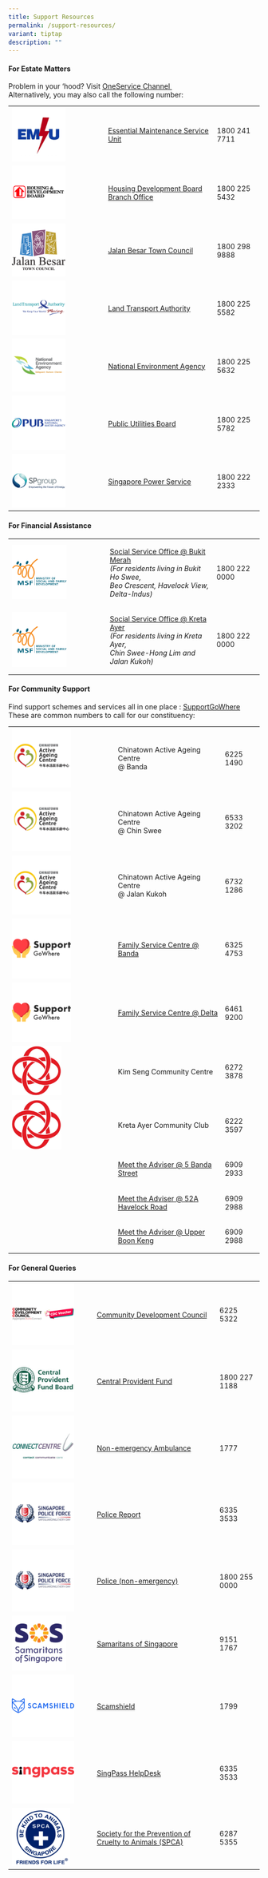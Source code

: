 ```yaml
---
title: Support Resources
permalink: /support-resources/
variant: tiptap
description: ""
---
```

<h4><strong>For Estate Matters</strong></h4>
<p>Problem in your ‘hood? Visit <a href="https://www.oneservice.gov.sg/oneservice-channels" rel="noopener noreferrer nofollow" target="_blank"><u>OneService Channel&nbsp;</u></a>
<br>Alternatively, you may also call the following number:&nbsp;</p>
<table style="minWidth: 75px">
<colgroup>
<col>
<col>
<col>
</colgroup>
<tbody>
<tr>
<td rowspan="1" colspan="1">
<div class="isomer-image-wrapper">
<img style="width: 60%;" height="auto" width="100%" alt="" src="/images/Need Help/emsu_no_number.png">
</div>
</td>
<td rowspan="1" colspan="1">
<p><a href="https://www.jbtc.org.sg/info-for-our-residents/our-services/essential-maintenance-services-unit-emsu/" rel="noopener noreferrer nofollow" target="_blank">Essential Maintenance Service Unit</a>
</p>
</td>
<td rowspan="1" colspan="1">
<p>1800 241 7711</p>
</td>
</tr>
<tr>
<td rowspan="1" colspan="1">
<div class="isomer-image-wrapper">
<img style="width: 60%;" height="auto" width="100%" alt="" src="/images/Need Help/Frame_8.png">
</div>
</td>
<td rowspan="1" colspan="1">
<p><a href="https://www.hdb.gov.sg/cs/infoweb/contact-us" rel="noopener noreferrer nofollow" target="_blank">Housing Development Board Branch Office</a>
</p>
</td>
<td rowspan="1" colspan="1">
<p>1800 225 5432</p>
</td>
</tr>
<tr>
<td rowspan="1" colspan="1">
<div class="isomer-image-wrapper">
<img style="width: 60%;" height="auto" width="100%" alt="" src="/images/Need Help/Frame_7.png">
</div>
</td>
<td rowspan="1" colspan="1">
<p><a href="https://www.jbtc.org.sg/" rel="noopener noreferrer nofollow" target="_blank">Jalan Besar Town Council</a>
</p>
</td>
<td rowspan="1" colspan="1">
<p>1800 298 9888</p>
</td>
</tr>
<tr>
<td rowspan="1" colspan="1">
<div class="isomer-image-wrapper">
<img style="width: 60%;" height="auto" width="100%" alt="" src="/images/Need Help/Frame_9.png">
</div>
</td>
<td rowspan="1" colspan="1">
<p><a href="https://www.lta.gov.sg/content/ltagov/en.html" rel="noopener noreferrer nofollow" target="_blank">Land Transport Authority</a>
</p>
</td>
<td rowspan="1" colspan="1">
<p>1800 225 5582</p>
</td>
</tr>
<tr>
<td rowspan="1" colspan="1">
<div class="isomer-image-wrapper">
<img style="width: 60%;" height="auto" width="100%" alt="" src="/images/Need Help/Frame_10.png">
</div>
</td>
<td rowspan="1" colspan="1">
<p><a href="https://www.nea.gov.sg/" rel="noopener nofollow" target="_blank">National Environment Agency</a>
</p>
</td>
<td rowspan="1" colspan="1">
<p>1800 225 5632</p>
</td>
</tr>
<tr>
<td rowspan="1" colspan="1">
<div class="isomer-image-wrapper">
<img style="width: 60%;" height="auto" width="100%" alt="" src="/images/Need Help/PUB_Logo_300x300.png">
</div>
</td>
<td rowspan="1" colspan="1">
<p><a href="https://www.pub.gov.sg/" rel="noopener nofollow" target="_blank">Public Utilities Board</a>
</p>
</td>
<td rowspan="1" colspan="1">
<p>1800 225 5782</p>
</td>
</tr>
<tr>
<td rowspan="1" colspan="1">
<div class="isomer-image-wrapper">
<img style="width: 60%;" height="auto" width="100%" alt="" src="/images/Need Help/SP_Group_300x300.png">
</div>
</td>
<td rowspan="1" colspan="1">
<p><a href="https://www.spgroup.com.sg/" rel="noopener nofollow" target="_blank">Singapore Power Service</a>
</p>
</td>
<td rowspan="1" colspan="1">
<p>1800 222 2333</p>
</td>
</tr>
</tbody>
</table>
<h4><strong>For Financial Assistance</strong></h4>
<table style="minWidth: 75px">
<colgroup>
<col>
<col>
<col>
</colgroup>
<tbody>
<tr>
<td rowspan="1" colspan="1">
<div class="isomer-image-wrapper">
<img style="width: 60%;" height="auto" width="100%" alt="" src="/images/Need Help/Frame_11.png">
</div>
</td>
<td rowspan="1" colspan="1">
<p><a href="https://www.msf.gov.sg/what-we-do/comcare" rel="noopener noreferrer nofollow" target="_blank">Social Service Office @ Bukit Merah</a> 
<br><em>(For residents living in Bukit Ho Swee, </em>
<br><em>Beo Crescent, Havelock View, Delta-Indus)</em>
</p>
</td>
<td rowspan="1" colspan="1">
<p>1800 222 0000</p>
</td>
</tr>
<tr>
<td rowspan="1" colspan="1">
<div class="isomer-image-wrapper">
<img style="width: 60%;" height="auto" width="100%" alt="" src="/images/Need Help/Frame_11.png">
</div>
</td>
<td rowspan="1" colspan="1">
<p><a href="https://www.msf.gov.sg/what-we-do/comcare" rel="noopener noreferrer nofollow" target="_blank">Social Service Office @ Kreta Ayer </a>
<br><em>(For residents living in Kreta Ayer, </em>
<br><em>Chin Swee-Hong Lim and Jalan Kukoh)</em>
</p>
</td>
<td rowspan="1" colspan="1">
<p>1800 222 0000</p>
</td>
</tr>
</tbody>
</table>
<h4><strong>For Community Support</strong></h4>
<p>Find support schemes and services all in one place : <a href="https://supportgowhere.life.gov.sg/" rel="noopener noreferrer nofollow" target="_blank"><u>SupportGoWhere</u></a>
<br>These are common numbers to call for our constituency:</p>
<table style="minWidth: 75px">
<colgroup>
<col>
<col>
<col>
</colgroup>
<tbody>
<tr>
<td rowspan="1" colspan="1">
<div class="isomer-image-wrapper">
<img style="width: 60%;" height="auto" width="100%" alt="" src="/images/Need Help/Frame_12.png">
</div>
</td>
<td rowspan="1" colspan="1">
<p>Chinatown Active Ageing Centre
<br>@ Banda</p>
</td>
<td rowspan="1" colspan="1">
<p>6225 1490</p>
</td>
</tr>
<tr>
<td rowspan="1" colspan="1">
<div class="isomer-image-wrapper">
<img style="width: 60%;" height="auto" width="100%" alt="" src="/images/Need Help/Frame_12.png">
</div>
</td>
<td rowspan="1" colspan="1">
<p>Chinatown Active Ageing Centre
<br>@ Chin Swee</p>
</td>
<td rowspan="1" colspan="1">
<p>6533 3202</p>
</td>
</tr>
<tr>
<td rowspan="1" colspan="1">
<div class="isomer-image-wrapper">
<img style="width: 60%;" height="auto" width="100%" alt="" src="/images/Need Help/Frame_12.png">
</div>
</td>
<td rowspan="1" colspan="1">
<p>Chinatown Active Ageing Centre
<br>@ Jalan Kukoh</p>
</td>
<td rowspan="1" colspan="1">
<p>6732 1286</p>
</td>
</tr>
<tr>
<td rowspan="1" colspan="1">
<div class="isomer-image-wrapper">
<img style="width: 60%;" height="auto" width="100%" alt="" src="/images/Need Help/Frame_13.png">
</div>
</td>
<td rowspan="1" colspan="1">
<p><a href="https://supportgowhere.life.gov.sg/services/SVC-FSCF/family-service-centre-fsc" rel="noopener noreferrer nofollow" target="_blank">Family Service Centre @ Banda</a>
</p>
</td>
<td rowspan="1" colspan="1">
<p>6325 4753</p>
</td>
</tr>
<tr>
<td rowspan="1" colspan="1">
<div class="isomer-image-wrapper">
<img style="width: 60%;" height="auto" width="100%" alt="" src="/images/Need Help/Frame_13.png">
</div>
</td>
<td rowspan="1" colspan="1">
<p><a href="https://supportgowhere.life.gov.sg/services/SVC-FSCF/family-service-centre-fsc" rel="noopener noreferrer nofollow" target="_blank">Family Service Centre @ Delta</a>
</p>
</td>
<td rowspan="1" colspan="1">
<p>6461 9200</p>
</td>
</tr>
<tr>
<td rowspan="1" colspan="1">
<div class="isomer-image-wrapper">
<img style="width: 50%;" height="auto" width="100%" alt="" src="/images/Need Help/PA_Logo_300x300.png">
</div>
</td>
<td rowspan="1" colspan="1">
<p>Kim Seng Community Centre</p>
</td>
<td rowspan="1" colspan="1">
<p>6272 3878</p>
</td>
</tr>
<tr>
<td rowspan="1" colspan="1">
<div class="isomer-image-wrapper">
<img style="width: 50%;" height="auto" width="100%" alt="" src="/images/Need Help/PA_Logo_300x300.png">
</div>
</td>
<td rowspan="1" colspan="1">
<p>Kreta Ayer Community Club</p>
</td>
<td rowspan="1" colspan="1">
<p>6222 3597</p>
</td>
</tr>
<tr>
<td rowspan="1" colspan="1">
<p></p>
</td>
<td rowspan="1" colspan="1">
<p><a href="https://www.jbtc.org.sg/our-mps/jalan-besar-grc/mrs-josephine-teo/" rel="noopener noreferrer nofollow" target="_blank">Meet the Adviser @ 5 Banda Street</a>
</p>
</td>
<td rowspan="1" colspan="1">
<p>6909 2933</p>
</td>
</tr>
<tr>
<td rowspan="1" colspan="1">
<p></p>
</td>
<td rowspan="1" colspan="1">
<p><a href="https://www.jbtc.org.sg/our-mps/jalan-besar-grc/mrs-josephine-teo/" rel="noopener noreferrer nofollow" target="_blank">Meet the Adviser @ 52A Havelock Road</a>
</p>
</td>
<td rowspan="1" colspan="1">
<p>6909 2988</p>
</td>
</tr>
<tr>
<td rowspan="1" colspan="1">
<p></p>
</td>
<td rowspan="1" colspan="1">
<p><a href="https://www.jbtc.org.sg/our-mps/jalan-besar-grc/mrs-josephine-teo/" rel="noopener noreferrer nofollow" target="_blank">Meet the Adviser @ Upper Boon Keng</a>
</p>
</td>
<td rowspan="1" colspan="1">
<p>6909 2988</p>
</td>
</tr>
</tbody>
</table>
<h4><strong>For General Queries</strong></h4>
<table style="minWidth: 75px">
<colgroup>
<col>
<col>
<col>
</colgroup>
<tbody>
<tr>
<td rowspan="1" colspan="1">
<div class="isomer-image-wrapper">
<img style="width: 80%;" height="auto" width="100%" alt="" src="/images/Need Help/cdc_vouchers_logo_300x300.png">
</div>
</td>
<td rowspan="1" colspan="1">
<p><a href="https://vouchers.cdc.gov.sg/" rel="noopener nofollow" target="_blank">Community Development Council</a>
</p>
</td>
<td rowspan="1" colspan="1">
<p>6225 5322</p>
</td>
</tr>
<tr>
<td rowspan="1" colspan="1">
<div class="isomer-image-wrapper">
<img style="width: 80%;" height="auto" width="100%" alt="" src="/images/Need Help/Cpf_logo_300x300.png">
</div>
</td>
<td rowspan="1" colspan="1">
<p><a href="https://www.cpf.gov.sg/member" rel="noopener nofollow" target="_blank">Central Provident Fund</a>
</p>
</td>
<td rowspan="1" colspan="1">
<p>1800 227 1188</p>
</td>
</tr>
<tr>
<td rowspan="1" colspan="1">
<div class="isomer-image-wrapper">
<img style="width: 80%;" height="auto" width="100%" alt="" src="/images/Need Help/connect_centre_logo_300x300.png">
</div>
</td>
<td rowspan="1" colspan="1">
<p><a href="https://connectcentregroup.com/1777-neas/" rel="noopener nofollow" target="_blank">Non-emergency Ambulance</a>
</p>
</td>
<td rowspan="1" colspan="1">
<p>1777</p>
</td>
</tr>
<tr>
<td rowspan="1" colspan="1">
<div class="isomer-image-wrapper">
<img style="width: 80%;" height="auto" width="100%" alt="" src="/images/Need Help/singapore_police_force_300x300.png">
</div>
</td>
<td rowspan="1" colspan="1">
<p><a href="https://eservices1.police.gov.sg/phub/eservices/landingpage/police-report" rel="noopener noreferrer nofollow" target="_blank">Police Report</a>
</p>
</td>
<td rowspan="1" colspan="1">
<p>6335 3533</p>
</td>
</tr>
<tr>
<td rowspan="1" colspan="1">
<div class="isomer-image-wrapper">
<img style="width: 80%;" height="auto" width="100%" alt="" src="/images/Need Help/singapore_police_force_300x300.png">
</div>
</td>
<td rowspan="1" colspan="1">
<p><a href="https://www.police.gov.sg/" rel="noopener nofollow" target="_blank">Police (non-emergency)</a>
</p>
</td>
<td rowspan="1" colspan="1">
<p>1800 255 0000</p>
</td>
</tr>
<tr>
<td rowspan="1" colspan="1">
<div class="isomer-image-wrapper">
<img style="width: 70%;" height="auto" width="100%" alt="" src="/images/Need Help/SOS_300x300.png">
</div>
</td>
<td rowspan="1" colspan="1">
<p><a href="https://www.sos.org.sg/" rel="noopener nofollow" target="_blank">Samaritans of Singapore</a>
</p>
</td>
<td rowspan="1" colspan="1">
<p>9151 1767</p>
</td>
</tr>
<tr>
<td rowspan="1" colspan="1">
<div class="isomer-image-wrapper">
<img style="width: 80%;" height="auto" width="100%" alt="" src="/images/Need Help/scamshield_singapore_logo_300x300.png">
</div>
</td>
<td rowspan="1" colspan="1">
<p><a href="https://www.scamshield.gov.sg/" rel="noopener nofollow" target="_blank">Scamshield</a>
</p>
</td>
<td rowspan="1" colspan="1">
<p>1799</p>
</td>
</tr>
<tr>
<td rowspan="1" colspan="1">
<div class="isomer-image-wrapper">
<img style="width: 80%;" height="auto" width="100%" alt="" src="/images/Need Help/Frame_17.png">
</div>
</td>
<td rowspan="1" colspan="1">
<p><a href="https://www.singpass.gov.sg/home/ui/contact-us" rel="noopener noreferrer nofollow" target="_blank">SingPass HelpDesk</a>
</p>
</td>
<td rowspan="1" colspan="1">
<p>6335 3533</p>
</td>
</tr>
<tr>
<td rowspan="1" colspan="1">
<div class="isomer-image-wrapper">
<img style="width: 75%;" height="auto" width="100%" alt="" src="/images/Need Help/spca_300x300.png">
</div>
</td>
<td rowspan="1" colspan="1">
<p><a href="https://spca.org.sg/" rel="noopener nofollow" target="_blank">Society for the Prevention of Cruelty to Animals (SPCA)</a>
</p>
</td>
<td rowspan="1" colspan="1">
<p>6287 5355</p>
</td>
</tr>
</tbody>
</table>
<p></p>